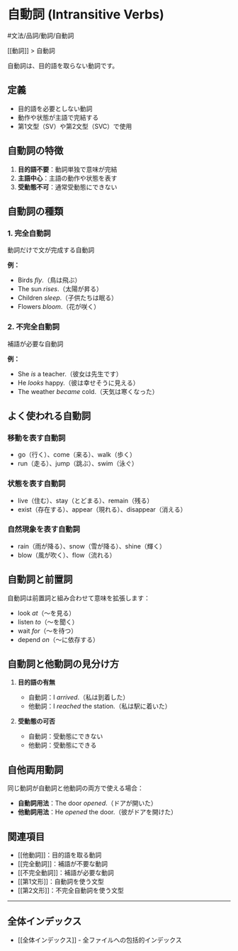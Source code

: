 # 自動詞 (Intransitive Verbs)

#文法/品詞/動詞/自動詞

[[動詞]] > 自動詞

自動詞は、目的語を取らない動詞です。

## 定義
- 目的語を必要としない動詞
- 動作や状態が主語で完結する
- 第1文型（SV）や第2文型（SVC）で使用

## 自動詞の特徴
1. **目的語不要**：動詞単独で意味が完結
2. **主語中心**：主語の動作や状態を表す
3. **受動態不可**：通常受動態にできない

## 自動詞の種類

### 1. 完全自動詞
動詞だけで文が完成する自動詞

**例：**
- Birds *fly*.（鳥は飛ぶ）
- The sun *rises*.（太陽が昇る）
- Children *sleep*.（子供たちは眠る）
- Flowers *bloom*.（花が咲く）

### 2. 不完全自動詞
補語が必要な自動詞

**例：**
- She *is* a teacher.（彼女は先生です）
- He *looks* happy.（彼は幸せそうに見える）
- The weather *became* cold.（天気は寒くなった）

## よく使われる自動詞

### 移動を表す自動詞
- go（行く）、come（来る）、walk（歩く）
- run（走る）、jump（跳ぶ）、swim（泳ぐ）

### 状態を表す自動詞
- live（住む）、stay（とどまる）、remain（残る）
- exist（存在する）、appear（現れる）、disappear（消える）

### 自然現象を表す自動詞
- rain（雨が降る）、snow（雪が降る）、shine（輝く）
- blow（風が吹く）、flow（流れる）

## 自動詞と前置詞
自動詞は前置詞と組み合わせて意味を拡張します：

- look *at*（～を見る）
- listen *to*（～を聞く）
- wait *for*（～を待つ）
- depend *on*（～に依存する）

## 自動詞と他動詞の見分け方
1. **目的語の有無**
   - 自動詞：I *arrived*.（私は到着した）
   - 他動詞：I *reached* the station.（私は駅に着いた）

2. **受動態の可否**
   - 自動詞：受動態にできない
   - 他動詞：受動態にできる

## 自他両用動詞
同じ動詞が自動詞と他動詞の両方で使える場合：

- **自動詞用法**：The door *opened*.（ドアが開いた）
- **他動詞用法**：He *opened* the door.（彼がドアを開けた）

## 関連項目
- [[他動詞]]：目的語を取る動詞
- [[完全動詞]]：補語が不要な動詞
- [[不完全動詞]]：補語が必要な動詞
- [[第1文形]]：自動詞を使う文型
- [[第2文形]]：不完全自動詞を使う文型

---

## 全体インデックス
- [[全体インデックス]] - 全ファイルへの包括的インデックス 